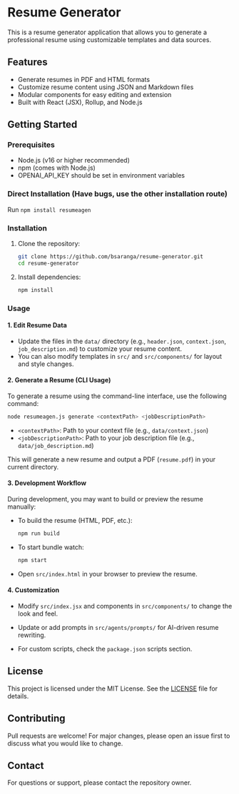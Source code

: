 
# Resume Generator

This is a resume generator application that allows you to generate a professional resume using customizable templates and data sources.

## Features

- Generate resumes in PDF and HTML formats
- Customize resume content using JSON and Markdown files
- Modular components for easy editing and extension
- Built with React (JSX), Rollup, and Node.js

## Getting Started

### Prerequisites

- Node.js (v16 or higher recommended)
- npm (comes with Node.js)
- OPENAI_API_KEY should be set in environment variables

### Direct Installation (Have bugs, use the other installation route)
Run `npm install resumeagen`

### Installation

1. Clone the repository:

   ```bash
   git clone https://github.com/bsaranga/resume-generator.git
   cd resume-generator
   ```

2. Install dependencies:

   ```bash
   npm install
   ```

### Usage

#### 1. Edit Resume Data

- Update the files in the `data/` directory (e.g., `header.json`, `context.json`, `job_description.md`) to customize your resume content.
- You can also modify templates in `src/` and `src/components/` for layout and style changes.

#### 2. Generate a Resume (CLI Usage)

To generate a resume using the command-line interface, use the following command:

```bash
node resumeagen.js generate <contextPath> <jobDescriptionPath>
```

- `<contextPath>`: Path to your context file (e.g., `data/context.json`)
- `<jobDescriptionPath>`: Path to your job description file (e.g., `data/job_description.md`)

This will generate a new resume and output a PDF (`resume.pdf`) in your current directory.

#### 3. Development Workflow

During development, you may want to build or preview the resume manually:

- To build the resume (HTML, PDF, etc.):

  ```bash
  npm run build
  ```

- To start bundle watch:

  ```bash
  npm start
  ```

- Open `src/index.html` in your browser to preview the resume.

#### 4. Customization

- Modify `src/index.jsx` and components in `src/components/` to change the look and feel.
- Update or add prompts in `src/agents/prompts/` for AI-driven resume rewriting.

- For custom scripts, check the `package.json` scripts section.

## License

This project is licensed under the MIT License. See the [LICENSE](LICENSE) file for details.

## Contributing

Pull requests are welcome! For major changes, please open an issue first to discuss what you would like to change.

## Contact

For questions or support, please contact the repository owner.
